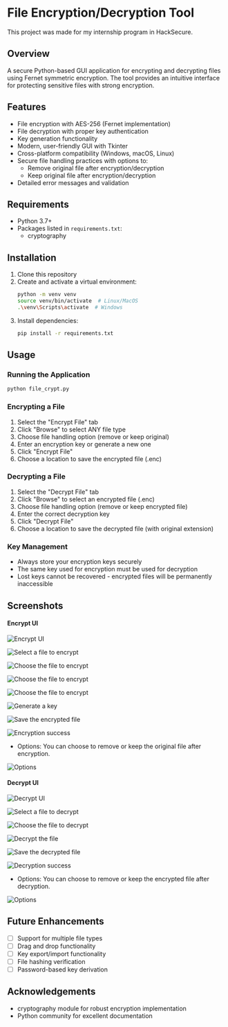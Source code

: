 # File Encryption/Decryption Tool

This project was made for my internship program in HackSecure.

## Overview

A secure Python-based GUI application for encrypting and decrypting files using Fernet symmetric encryption. The tool provides an intuitive interface for protecting sensitive files with strong encryption.

## Features

- File encryption with AES-256 (Fernet implementation)
- File decryption with proper key authentication
- Key generation functionality
- Modern, user-friendly GUI with Tkinter
- Cross-platform compatibility (Windows, macOS, Linux)
- Secure file handling practices with options to:
  - Remove original file after encryption/decryption
  - Keep original file after encryption/decryption
- Detailed error messages and validation

## Requirements

- Python 3.7+
- Packages listed in `requirements.txt`:
  - cryptography

## Installation

1. Clone this repository
2. Create and activate a virtual environment:
   ```bash
   python -m venv venv
   source venv/bin/activate  # Linux/MacOS
   .\venv\Scripts\activate  # Windows
   ```
3. Install dependencies:
   ```bash
   pip install -r requirements.txt
   ```

## Usage

### Running the Application

```bash
python file_crypt.py
```

### Encrypting a File

1. Select the "Encrypt File" tab
2. Click "Browse" to select ANY file type
3. Choose file handling option (remove or keep original)
4. Enter an encryption key or generate a new one
5. Click "Encrypt File"
6. Choose a location to save the encrypted file (.enc)

### Decrypting a File

1. Select the "Decrypt File" tab
2. Click "Browse" to select an encrypted file (.enc)
3. Choose file handling option (remove or keep encrypted file)
4. Enter the correct decryption key
5. Click "Decrypt File"
6. Choose a location to save the decrypted file (with original extension)

### Key Management

- Always store your encryption keys securely
- The same key used for encryption must be used for decryption
- Lost keys cannot be recovered - encrypted files will be permanently inaccessible

## Screenshots

#### Encrypt UI

![Encrypt UI](/screenshots/encrypt/SS_encrypt.png)

![Select a file to encrypt](/screenshots/encrypt/SS_select.png)

![Choose the file to encrypt](/screenshots/encrypt/SS_FILE.png)

![Choose the file to encrypt](/screenshots/encrypt/SS_Contain.png)

![Choose the file to encrypt](/screenshots/encrypt/SS_selected.png)

![Generate a key](/screenshots/encrypt/SS_generateKey.png)

![Save the encrypted file](/screenshots/encrypt/SS_saveFile.png)

![Encryption success](/screenshots/encrypt/SS_Success_Encrypted.png)

- Options: You can choose to remove or keep the original file after encryption.

![Options](/screenshots/encrypt/SS_options.png)

#### Decrypt UI

![Decrypt UI](/screenshots/decrypt/SS_decrypt.png)

![Select a file to decrypt](/screenshots/decrypt/SS_choose_file.png)

![Choose the file to decrypt](/screenshots/decrypt/SS_selectFile.png)

![Decrypt the file](/screenshots/decrypt/SS_decryptFile.png)

![Save the decrypted file](/screenshots/decrypt/SS_saveDecrypt.png)

![Decryption success](/screenshots/decrypt/SS_Succesfull.png)

- Options: You can choose to remove or keep the encrypted file after decryption.

![Options](/screenshots/decrypt/SS_options.png)

## Future Enhancements

- [ ] Support for multiple file types
- [ ] Drag and drop functionality
- [ ] Key export/import functionality
- [ ] File hashing verification
- [ ] Password-based key derivation

## Acknowledgements

- cryptography module for robust encryption implementation
- Python community for excellent documentation
